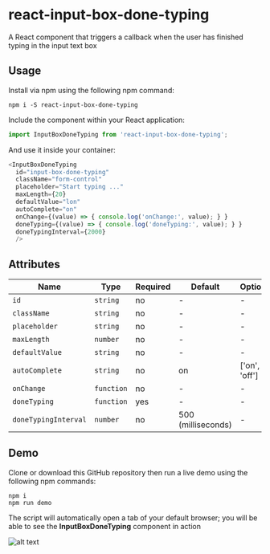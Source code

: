 # react-input-box-done-typing

A React component that triggers a callback when the user has finished typing in the input text box

## Usage

Install via npm using the following npm command:

```shell
npm i -S react-input-box-done-typing
```

Include the component within your React application:

```javascript
import InputBoxDoneTyping from 'react-input-box-done-typing';
```

And use it inside your container:

```javascript
<InputBoxDoneTyping
  id="input-box-done-typing"
  className="form-control"
  placeholder="Start typing ..."
  maxLength={20}
  defaultValue="lon"
  autoComplete="on"
  onChange={(value) => { console.log('onChange:', value); } }
  doneTyping={(value) => { console.log('doneTyping:', value); } }
  doneTypingInterval={2000}
  />
```

## Attributes

Name | Type | Required | Default | Options
--- | --- | --- | --- | ---
`id` | `string` | no | - | -
`className` | `string` | no | - | -
`placeholder` | `string` | no | - | -
`maxLength` | `number` | no | - | -
`defaultValue` | `string` | no | - | -
`autoComplete` | `string` | no | on | ['on', 'off']
`onChange` | `function` | no | - | -
`doneTyping` | `function` | yes | - | -
`doneTypingInterval` | `number` | no | 500 (milliseconds) | -

## Demo

Clone or download this GitHub repository then run a live demo using the following npm commands:

```shell
npm i
npm run demo
```

The script will automatically open a tab of your default browser;
you will be able to see the **InputBoxDoneTyping** component in action

![alt text](demo.png "demo")

